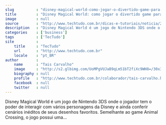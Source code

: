 ```yaml
---
slug          : "disney-magical-world-como-jogar-o-divertido-game-para-nintendo-3ds"
title         : "Disney Magical World: como jogar o divertido game para Nintendo 3DS"
image         : null
source        : "http://www.techtudo.com.br/dicas-e-tutoriais/noticia/2014/06/disney-magical-world-como-jogar-o-divertido-game-para-nintendo-3ds.html"
description   : "Disney Magical World é um jogo de Nintendo 3DS onde o jogador tem o poder de interagir com vários personagens da Disney e ainda conferir cenários inéditos de seus desenhos favoritos. Semelhante ao game Animal Crossing, o jogo possui uma..."
categories    : ['business']
tags          : ['TecTudo']
site          :
    title     : "TecTudo"
    url       : "http://www.techtudo.com.br"
    locale    : "pt_BR"
author        :
    name      : "Tais Carvalho"
    image     : "http://s2.glbimg.com/UoMPgVUJaB9qLm51bT2fiXc9WH8=/30x30/s2.glbimg.com/jEd7GemOyPZ7FWhD353im3ZuWPU=/0x0:524x524/140x140/s.glbimg.com/po/tt2/f/original/2016/05/06/avatar.jpg"
    biography : null
    profile   : "http://www.techtudo.com.br/colaborador/tais-carvalho.html"
    facebook  : null
    twitter   : null
---
```


Disney Magical World é um jogo de Nintendo 3DS onde o jogador tem o poder de interagir com vários personagens da Disney e ainda conferir cenários inéditos de seus desenhos favoritos. Semelhante ao game Animal Crossing, o jogo possui uma...
